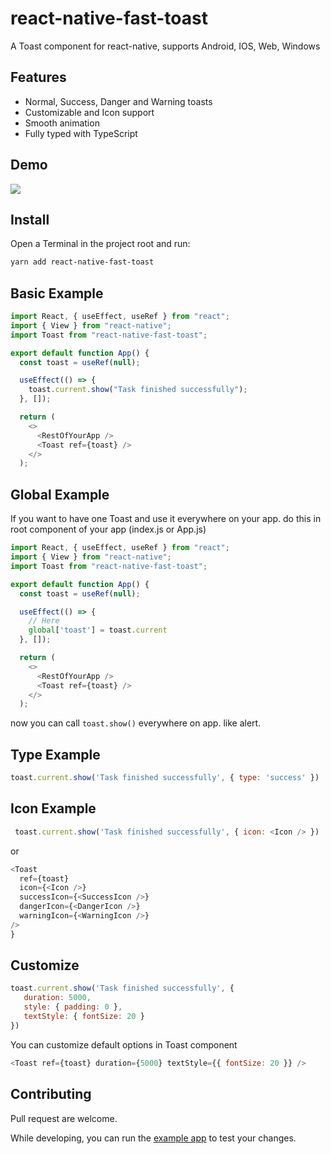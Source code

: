 # react-native-fast-toast

A Toast component for react-native, supports Android, IOS, Web, Windows

## Features

- Normal, Success, Danger and Warning toasts
- Customizable and Icon support
- Smooth animation
- Fully typed with TypeScript

## Demo

![](https://user-images.githubusercontent.com/61647712/92497391-8864e900-f20e-11ea-93d8-bacc2b856583.gif)

## Install

Open a Terminal in the project root and run:

```sh
yarn add react-native-fast-toast
```

## Basic Example

```js
import React, { useEffect, useRef } from "react";
import { View } from "react-native";
import Toast from "react-native-fast-toast";

export default function App() {
  const toast = useRef(null);

  useEffect(() => {
    toast.current.show("Task finished successfully");
  }, []);

  return (
    <>
      <RestOfYourApp />
      <Toast ref={toast} />
    </>
  );
```

## Global Example
If you want to have one Toast and use it everywhere on your app. do this in root component of your app (index.js or App.js)

```js
import React, { useEffect, useRef } from "react";
import { View } from "react-native";
import Toast from "react-native-fast-toast";

export default function App() {
  const toast = useRef(null);

  useEffect(() => {
    // Here
    global['toast'] = toast.current
  }, []);

  return (
    <>
      <RestOfYourApp />
      <Toast ref={toast} />
    </>
  );
```
now you can call ```toast.show()``` everywhere on app. like alert.

## Type Example

```js
toast.current.show('Task finished successfully', { type: 'success' })
```

## Icon Example

```js
 toast.current.show('Task finished successfully', { icon: <Icon /> })
```

or

```js
<Toast
  ref={toast}
  icon={<Icon />}
  successIcon={<SuccessIcon />}
  dangerIcon={<DangerIcon />}
  warningIcon={<WarningIcon />}
/>
}
```

## Customize

```js
toast.current.show('Task finished successfully', {
   duration: 5000,
   style: { padding: 0 },
   textStyle: { fontSize: 20 }
})

```

You can customize default options in Toast component

```js
<Toast ref={toast} duration={5000} textStyle={{ fontSize: 20 }} />
```

## Contributing

Pull request are welcome.

While developing, you can run the [example app](/example) to test your changes.


